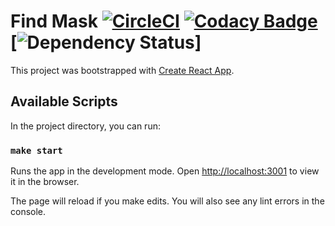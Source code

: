 # Find Mask [![CircleCI](https://circleci.com/gh/benjaminpo/find-mask.svg?style=svg&circle-token=569b43f9f62ae7d1161787cadb23c26c4a8e5de6)](https://circleci.com/gh/benjaminpo/find-mask) [![Codacy Badge](https://api.codacy.com/project/badge/Grade/d4110c5ff2284b2e8f0f98525562f55a)](https://www.codacy.com?utm_source=github.com&amp;utm_medium=referral&amp;utm_content=benjaminpo/find-mask&amp;utm_campaign=Badge_Grade) [![Dependency Status](https://david-dm.org/username/repo.svg)]

This project was bootstrapped with [Create React App](https://github.com/facebook/create-react-app).

## Available Scripts

In the project directory, you can run:

### `make start`

Runs the app in the development mode.
Open [http://localhost:3001](http://localhost:3001) to view it in the browser.

The page will reload if you make edits.
You will also see any lint errors in the console.
